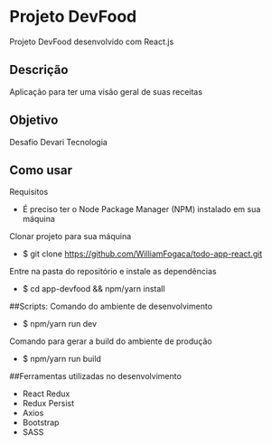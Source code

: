 # Projeto DevFood
Projeto DevFood desenvolvido com React.js

## Descrição
Aplicação para ter uma visão geral de suas receitas

## Objetivo
Desafio Devari Tecnologia

## Como usar
Requisitos
* É preciso ter o Node Package Manager (NPM) instalado em sua máquina

Clonar projeto para sua máquina
* $ git clone https://github.com/WilliamFogaca/todo-app-react.git

Entre na pasta do repositório e instale as dependências
* $ cd app-devfood && npm/yarn install

##Scripts:
Comando do ambiente de desenvolvimento
* $ npm/yarn run dev

Comando para gerar a build do ambiente de produção
* $ npm/yarn run build

##Ferramentas utilizadas no desenvolvimento
* React Redux
* Redux Persist
* Axios
* Bootstrap
* SASS